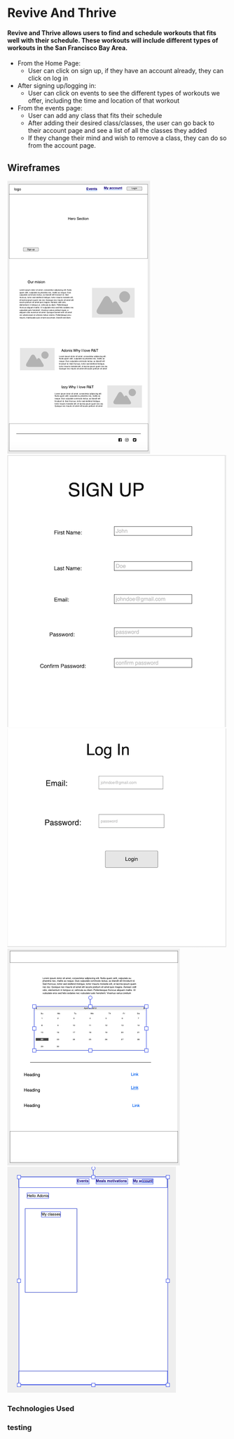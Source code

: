 # Revive And Thrive

#### Revive and Thrive allows users to find and schedule workouts that fits well with their schedule. These workouts will include different types of workouts in the San Francisco Bay Area.


* From the Home Page:
    * User can click on sign up, if they have an account already, they can click on log in
* After signing up/logging in:
    * User can click on events to see the different types of workouts we offer, including the time and location of that workout
* From the events page:
    * User can add any class that fits their schedule
    * After adding their desired class/classes, the user can go back to their account page and see a list of all the classes they added
    * If they change their mind and wish to remove a class, they can do so from the account page. 

## Wireframes
![Home Page](/wireframeimages/homepage.png)
![Sign Up Page](/wireframeimages/finalsignup.png)
![Log In Page](/wireframeimages/finallogin.png)
![Event Page](/wireframeimages/eventpage.png)
![Account Page](/wireframeimages/accountpage.png)


### Technologies Used

### testing
